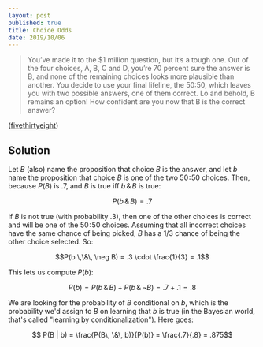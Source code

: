 ```yaml
---
layout: post
published: true
title: Choice Odds
date: 2019/10/06
---
```


>You’ve made it to the $1 million question, but it’s a tough one. Out of the four choices, A, B, C and D, you’re 70 percent sure the answer is B, and none of the remaining choices looks more plausible than another. You decide to use your final lifeline, the 50:50, which leaves you with two possible answers, one of them correct. Lo and behold, B remains an option! How confident are you now that B is the correct answer?

<!--more-->

([fivethirtyeight](https://fivethirtyeight.com/features/who-wants-to-be-a-riddler-millionaire/))

## Solution

Let $B$ (also) name the proposition that choice $B$ is the answer, and let $b$ name the proposition that choice $B$ is one of the two $50\! :\! 50$ choices. Then, because $P(B)$ is $.7$, and $B$ is true iff $b \,\&\, B$ is true:

$$P(b \,\&\, B) = .7$$

If $B$ is not true (with probability $.3$), then one of the other choices is correct and will be one of the $50\! :\! 50$ choices. Assuming that all incorrect choices have the same chance of being picked, $B$ has a $1/3$ chance of being the other choice selected. So:

$$P(b \,\&\, \neg B) = .3 \cdot \frac{1}{3} = .1$$

This lets us compute $P(b)$:

$$ P(b) = P(b \,\&\, B) + P(b \,\&\, \neg B) = .7 + .1 = .8$$

We are looking for the probability of $B$ conditional on $b$, which is the probability we'd assign to $B$ on learning that $b$ is true (in the Bayesian world, that's called "learning by conditionalization").  Here goes:

$$ P(B | b) = \frac{P(B\, \&\, b)}{P(b)} = \frac{.7}{.8} = .875$$

<br>

